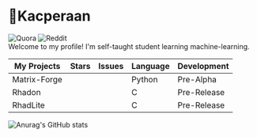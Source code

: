 # 🐤Kacperaan
![Quora](https://img.shields.io/badge/Quora-%23B92B27.svg?style=for-the-badge&logo=Quora&logoColor=white)
![Reddit](https://img.shields.io/badge/Reddit-FF4500?style=for-the-badge&logo=reddit&logoColor=white)<br>
Welcome to my profile!
I'm self-taught student learning machine-learning. 

|My Projects|Stars|Issues|Language|Development
|------------|-----|------|------|------|
|Matrix-Forge|||Python|Pre-Alpha|
|Rhadon|||C|Pre-Release|
|RhadLite|||C|Pre-Release|

 ![Anurag's GitHub stats](https://github-readme-stats.vercel.app/api?username=kacperaan&show_icons=true&theme=dark)
